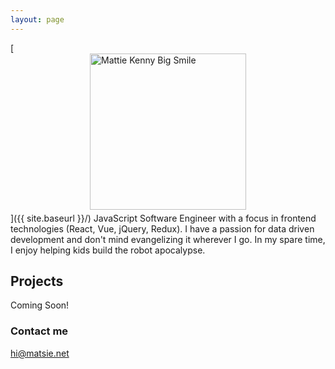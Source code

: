 ```yaml
---
layout: page
---
```

[<img src="{{ site.baseurl }}/images/bigsmile.jpg" alt="Mattie Kenny Big Smile" style="width: 250px; display: block; margin: 0 auto 5px auto"/>]({{ site.baseurl }}/)
JavaScript Software Engineer with a focus in frontend technologies (React, Vue, jQuery, Redux). I have a passion for data driven development and don't mind evangelizing it wherever I go. In my spare time, I enjoy helping kids build the robot apocalypse.

## Projects

Coming Soon!

### Contact me

[hi@matsie.net](mailto:hi@matsie.net)